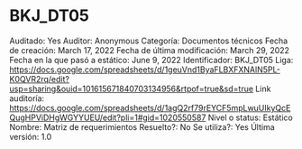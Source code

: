 # BKJ_DT05

Auditado: Yes
Auditor: Anonymous
Categoría: Documentos técnicos
Fecha de creación: March 17, 2022
Fecha de última modificación: March 29, 2022
Fecha en la que pasó a estático: June 9, 2022
Identificador: BKJ_DT05
Liga: https://docs.google.com/spreadsheets/d/1geuVnd1ByaFLBXFXNAlN5PL-K0QVR2rq/edit?usp=sharing&ouid=101615671840703134956&rtpof=true&sd=true
Link auditoría: https://docs.google.com/spreadsheets/d/1agQ2rf79rEYCF5mpLwuUIkyQcEQugHPViDHgWGYYUEU/edit?pli=1#gid=1020550587
Nivel o status: Estático
Nombre: Matriz de requerimientos
Resuelto?: No
Se utiliza?: Yes
Última versión: 1.0